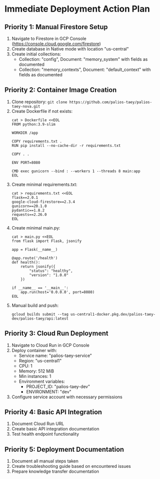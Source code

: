 # Immediate Deployment Action Plan

## Priority 1: Manual Firestore Setup
1. Navigate to Firestore in GCP Console (https://console.cloud.google.com/firestore)
2. Create database in Native mode with location "us-central"
3. Create initial collections:
   - Collection: "config", Document: "memory_system" with fields as documented
   - Collection: "memory_contexts", Document: "default_context" with fields as documented

## Priority 2: Container Image Creation
1. Clone repository: `git clone https://github.com/palios-taey/palios-taey-nova.git`
2. Create Dockerfile if not exists:
   ```
   cat > Dockerfile <<EOL
   FROM python:3.9-slim
   
   WORKDIR /app
   
   COPY requirements.txt .
   RUN pip install --no-cache-dir -r requirements.txt
   
   COPY . .
   
   ENV PORT=8080
   
   CMD exec gunicorn --bind : --workers 1 --threads 8 main:app
   EOL
   ```
3. Create minimal requirements.txt:
   ```
   cat > requirements.txt <<EOL
   flask==2.0.1
   google-cloud-firestore==2.3.4
   gunicorn==20.1.0
   pydantic==1.8.2
   requests==2.26.0
   EOL
   ```
4. Create minimal main.py:
   ```
   cat > main.py <<EOL
   from flask import Flask, jsonify
   
   app = Flask(__name__)
   
   @app.route('/health')
   def health():
       return jsonify({
           "status": "healthy",
           "version": "1.0.0"
       })
   
   if __name__ == '__main__':
       app.run(host='0.0.0.0', port=8080)
   EOL
   ```
5. Manual build and push:
   ```
   gcloud builds submit --tag us-central1-docker.pkg.dev/palios-taey-dev/palios-taey/api:latest
   ```

## Priority 3: Cloud Run Deployment
1. Navigate to Cloud Run in GCP Console
2. Deploy container with:
   - Service name: "palios-taey-service"
   - Region: "us-central1"
   - CPU: 1
   - Memory: 512 MiB
   - Min instances: 1
   - Environment variables:
     - PROJECT_ID: "palios-taey-dev"
     - ENVIRONMENT: "dev"
3. Configure service account with necessary permissions

## Priority 4: Basic API Integration
1. Document Cloud Run URL
2. Create basic API integration documentation
3. Test health endpoint functionality

## Priority 5: Deployment Documentation
1. Document all manual steps taken
2. Create troubleshooting guide based on encountered issues
3. Prepare knowledge transfer documentation
